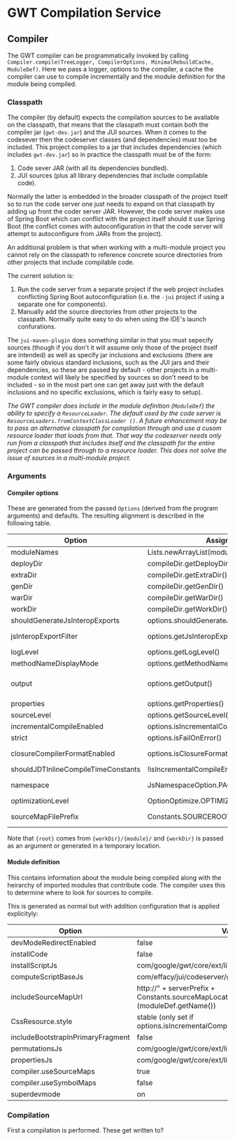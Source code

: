# GWT Compilation Service

## Compiler

The GWT compiler can be programmatically invoked by calling `Compiler.compile(TreeLogger, CompilerOptions, MinimalRebuildCache, ModuleDef)`. Here we pass a logger, options to the compiler, a cache the compiler can use to compile incrementally and the module definition for the module being compiled.

### Classpath

The compiler (by default) expects the compilation sources to be available on the classpath, that means that the classpath must contain both the compiler jar (`gwt-dev.jar`) and the JUI sources. When it comes to the codesever then the codeserver classes (and dependencies) must too be included. This project compiles to a jar that includes dependencies (which includes `gwt-dev.jar`) so in practice the classpath must be of the form:

1. Code sever JAR (with all its dependencies bundled).
2. JUI sources (plus all library dependencies that include compilable code).

Normally the latter is embedded in the broader classpath of the project itself so to run the code server one just needs to expand on that classpath by adding up front the coder server JAR. However, the code server makes use of Spring Boot which can conflict with the project itself should it use Spring Boot (the conflict comes with autoconfiguration in that the code server will attempt to autoconfigure from JARs from the project).

An additional problem is that when working with a multi-module project you cannot rely on the classpath to reference concrete source directories from other projects that include compilable code.

The current solution is:

1. Run the code server from a separate project if the web project includes conflicting Spring Boot autoconfiguration (i.e. the `-jui` project if using a separate one for components).
2. Manually add the source directories from other projects to the classpath. Normally quite easy to do when using the IDE's launch confurations.

The `jui-maven-plugin` does something similar in that you must sepecify sources (though if you don't it will assume only those of the project itself are intended) as well as specify jar inclusions and exclusions (there are some fairly obvious standard inclusions, such as the JUI jars and their dependencies, so these are passed by default - other projects in a multi-module context will likely be specified by sources so don't need to be included - so in the most part one can get away just with the default inclusions and no specific exclusions, which is fairly easy to setup).

*The GWT compiler does include in the module definition (`ModuleDef`) the ability to specify a `ResourceLoader`. The default used by the code server is `ResourceLoaders.fromContextClassLoader ()`. A future enhancement may be to pass an alternative classpath for compilation through and use a cusom resource loader that loads from that. That way the codeserver needs only run from a classpath that includes itself and the classpath for the entire project can be passed through to a resource loader. This does not solve the issue of sources in a multi-module project.*

### Arguments

#### Compiler options

These are generated from the passed `Options` (derived from the program arguments) and defaults. The resulting alignment is described in the following table.

|Option|Assignment|Sourced from|
|------|----------|------------|
|moduleNames|Lists.newArrayList(moduleName)|The module being compiled.|
|deployDir|compileDir.getDeployDir()|`{root}/war/WEB-INF/deploy`|
|extraDir|compileDir.getExtraDir()|`{root}/extras`|
|genDir|compileDir.getGenDir()|`{root}/gen`|
|warDir|compileDir.getWarDir()|`{root}/war`|
|workDir|compileDir.getWorkDir()|`{root}/work`|
|shouldGenerateJsInteropExports|options.shouldGenerateJsInteropExports()|`shouldGenerateJsInteropExports`|
|jsInteropExportFilter|options.getJsInteropExportFilter()|This is the `WhitelistRegexFilter`.|
|logLevel|options.getLogLevel()|`logLevel`|
|methodNameDisplayMode|options.getMethodNameDisplayMode()|`methodNameDisplayMode`|
|output|options.getOutput()|`style` (if not specified then `OBFUSCATED` if incremental otherwise `PRETTY`)|
|properties|options.getProperties()|`setProperty`|
|sourceLevel|options.getSourceLevel()|`sourceLevel`|
|incrementalCompileEnabled|options.isIncrementalCompileEnabled()|`incremental`|
|strict|options.isFailOnError()|`failOnError`|
|closureCompilerFormatEnabled|options.isClosureFormattedOutput()|`closureFormattedOutput` (output can be compiled by CL)|
|shouldJDTInlineCompileTimeConstants|!isIncrementalCompileEnabled()||
|namespace|JsNamespaceOption.PACKAGE|Use package names for class namespaces.|
|optimizationLevel|OptionOptimize.OPTIMIZE_LEVEL_DRAFT|Minimal optimization.|
|sourceMapFilePrefix|Constants.SOURCEROOT_TEMPLATE_VARIABLE|Location of sourcemaps via the code server.|

Note that `{root}` comes from `{workDir}/{module}/` and `{workDir}` is passed as an argument or generated in a temporary location.

#### Module definition

This contains information about the module being compiled along with the heirarchy of imported modules that contribute code. The compiler uses this to determine where to look for sources to compile.

This is generated as normal but with addition configuration that is applied explicityly:

|Option|Value|
|------|-----|
|devModeRedirectEnabled|false|
|installCode|false|
|installScriptJs|com/google/gwt/core/ext/linker/impl/installScriptDirect.js|
|computeScriptBaseJs|com/effacy/jui/codeserver/gwt/computeScriptBase.js|
|includeSourceMapUrl|http://" + serverPrefix + Constants.sourceMapLocationTemplate (moduleDef.getName())|
|CssResource.style|stable (only set if options.isIncrementalCompileEnabled())|
|includeBootstrapInPrimaryFragment|false|
|permutationsJs|com/google/gwt/core/ext/linker/impl/permutations.js|
|propertiesJs|com/google/gwt/core/ext/linker/impl/properties.js|
|compiler.useSourceMaps|true|
|compiler.useSymbolMaps|false|
|superdevmode|on|

### Compilation

First a compilation is performed. These get written to?